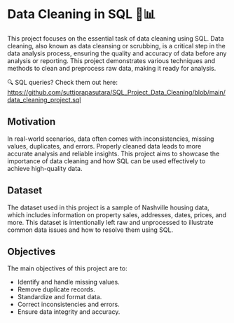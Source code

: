 # Data Cleaning in SQL 🧹📊

This project focuses on the essential task of data cleaning using SQL. Data cleaning, also known as data cleansing or scrubbing, is a critical step in the data analysis process, ensuring the quality and accuracy of data before any analysis or reporting. This project demonstrates various techniques and methods to clean and preprocess raw data, making it ready for analysis.

🔍 SQL queries? Check them out here: 
https://github.com/suttiprapasutara/SQL_Project_Data_Cleaning/blob/main/data_cleaning_project.sql

## Motivation
In real-world scenarios, data often comes with inconsistencies, missing values, duplicates, and errors. Properly cleaned data leads to more accurate analysis and reliable insights. This project aims to showcase the importance of data cleaning and how SQL can be used effectively to achieve high-quality data.


## Dataset
The dataset used in this project is a sample of Nashville housing data, which includes information on property sales, addresses, dates, prices, and more. This dataset is intentionally left raw and unprocessed to illustrate common data issues and how to resolve them using SQL.

## Objectives
The main objectives of this project are to:

- Identify and handle missing values.
- Remove duplicate records.
- Standardize and format data.
- Correct inconsistencies and errors.
- Ensure data integrity and accuracy.
